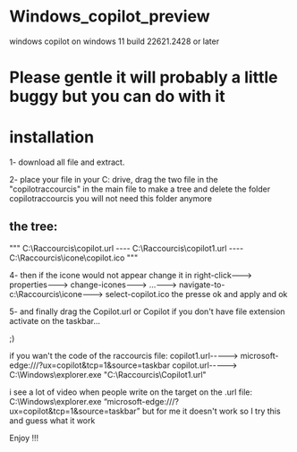 # Windows_copilot_preview
windows copilot on windows 11 build 22621.2428 or later


# Please gentle it will probably a little buggy but you can do with it

# installation
1- download all file and extract.

2- place your file in your C: drive, drag the two file in the "copilotraccourcis" in the main file to make a tree and delete the folder copilotraccourcis you will not need this folder anymore


## the tree:
""" C:\Raccourcis\copilot.url ---- C:\Raccourcis\copilot1.url ---- C:\Raccourcis\icone\copilot.ico """


4- then if the icone would not appear change it in right-click---> properties---> change-icones---> ...---> navigate-to-c:\Raccourcis\icone---> select-copilot.ico
the presse ok and apply and ok

5- and finally drag the Copilot.url or Copilot if you don't have file extension activate on the taskbar...

;)

if you wan't the code of the raccourcis file:
copilot1.url-----> microsoft-edge:///?ux=copilot&tcp=1&source=taskbar
copilot.url-----> C:\Windows\explorer.exe "C:\Raccourcis\Copilot1.url"


i see a lot of video when people write on the target on the .url file: C:\Windows\explorer.exe “microsoft-edge:///?ux=copilot&tcp=1&source=taskbar” 
but for me it doesn't work so I try this and guess what it work


Enjoy !!!
